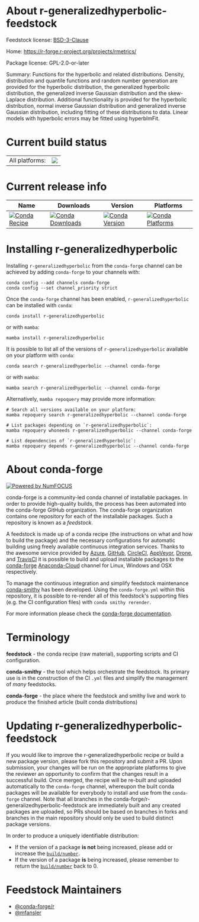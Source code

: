 About r-generalizedhyperbolic-feedstock
=======================================

Feedstock license: [BSD-3-Clause](https://github.com/conda-forge/r-generalizedhyperbolic-feedstock/blob/main/LICENSE.txt)

Home: https://r-forge.r-project.org/projects/rmetrics/

Package license: GPL-2.0-or-later

Summary: Functions for the hyperbolic and related distributions. Density, distribution and quantile functions and random number generation are provided for the hyperbolic distribution, the generalized hyperbolic distribution, the generalized inverse Gaussian distribution and the skew-Laplace distribution. Additional functionality is provided for the hyperbolic distribution, normal inverse Gaussian distribution and generalized inverse Gaussian distribution, including fitting of these distributions to data. Linear models with hyperbolic errors may be fitted using hyperblmFit.

Current build status
====================


<table><tr><td>All platforms:</td>
    <td>
      <a href="https://dev.azure.com/conda-forge/feedstock-builds/_build/latest?definitionId=15082&branchName=main">
        <img src="https://dev.azure.com/conda-forge/feedstock-builds/_apis/build/status/r-generalizedhyperbolic-feedstock?branchName=main">
      </a>
    </td>
  </tr>
</table>

Current release info
====================

| Name | Downloads | Version | Platforms |
| --- | --- | --- | --- |
| [![Conda Recipe](https://img.shields.io/badge/recipe-r--generalizedhyperbolic-green.svg)](https://anaconda.org/conda-forge/r-generalizedhyperbolic) | [![Conda Downloads](https://img.shields.io/conda/dn/conda-forge/r-generalizedhyperbolic.svg)](https://anaconda.org/conda-forge/r-generalizedhyperbolic) | [![Conda Version](https://img.shields.io/conda/vn/conda-forge/r-generalizedhyperbolic.svg)](https://anaconda.org/conda-forge/r-generalizedhyperbolic) | [![Conda Platforms](https://img.shields.io/conda/pn/conda-forge/r-generalizedhyperbolic.svg)](https://anaconda.org/conda-forge/r-generalizedhyperbolic) |

Installing r-generalizedhyperbolic
==================================

Installing `r-generalizedhyperbolic` from the `conda-forge` channel can be achieved by adding `conda-forge` to your channels with:

```
conda config --add channels conda-forge
conda config --set channel_priority strict
```

Once the `conda-forge` channel has been enabled, `r-generalizedhyperbolic` can be installed with `conda`:

```
conda install r-generalizedhyperbolic
```

or with `mamba`:

```
mamba install r-generalizedhyperbolic
```

It is possible to list all of the versions of `r-generalizedhyperbolic` available on your platform with `conda`:

```
conda search r-generalizedhyperbolic --channel conda-forge
```

or with `mamba`:

```
mamba search r-generalizedhyperbolic --channel conda-forge
```

Alternatively, `mamba repoquery` may provide more information:

```
# Search all versions available on your platform:
mamba repoquery search r-generalizedhyperbolic --channel conda-forge

# List packages depending on `r-generalizedhyperbolic`:
mamba repoquery whoneeds r-generalizedhyperbolic --channel conda-forge

# List dependencies of `r-generalizedhyperbolic`:
mamba repoquery depends r-generalizedhyperbolic --channel conda-forge
```


About conda-forge
=================

[![Powered by
NumFOCUS](https://img.shields.io/badge/powered%20by-NumFOCUS-orange.svg?style=flat&colorA=E1523D&colorB=007D8A)](https://numfocus.org)

conda-forge is a community-led conda channel of installable packages.
In order to provide high-quality builds, the process has been automated into the
conda-forge GitHub organization. The conda-forge organization contains one repository
for each of the installable packages. Such a repository is known as a *feedstock*.

A feedstock is made up of a conda recipe (the instructions on what and how to build
the package) and the necessary configurations for automatic building using freely
available continuous integration services. Thanks to the awesome service provided by
[Azure](https://azure.microsoft.com/en-us/services/devops/), [GitHub](https://github.com/),
[CircleCI](https://circleci.com/), [AppVeyor](https://www.appveyor.com/),
[Drone](https://cloud.drone.io/welcome), and [TravisCI](https://travis-ci.com/)
it is possible to build and upload installable packages to the
[conda-forge](https://anaconda.org/conda-forge) [Anaconda-Cloud](https://anaconda.org/)
channel for Linux, Windows and OSX respectively.

To manage the continuous integration and simplify feedstock maintenance
[conda-smithy](https://github.com/conda-forge/conda-smithy) has been developed.
Using the ``conda-forge.yml`` within this repository, it is possible to re-render all of
this feedstock's supporting files (e.g. the CI configuration files) with ``conda smithy rerender``.

For more information please check the [conda-forge documentation](https://conda-forge.org/docs/).

Terminology
===========

**feedstock** - the conda recipe (raw material), supporting scripts and CI configuration.

**conda-smithy** - the tool which helps orchestrate the feedstock.
                   Its primary use is in the construction of the CI ``.yml`` files
                   and simplify the management of *many* feedstocks.

**conda-forge** - the place where the feedstock and smithy live and work to
                  produce the finished article (built conda distributions)


Updating r-generalizedhyperbolic-feedstock
==========================================

If you would like to improve the r-generalizedhyperbolic recipe or build a new
package version, please fork this repository and submit a PR. Upon submission,
your changes will be run on the appropriate platforms to give the reviewer an
opportunity to confirm that the changes result in a successful build. Once
merged, the recipe will be re-built and uploaded automatically to the
`conda-forge` channel, whereupon the built conda packages will be available for
everybody to install and use from the `conda-forge` channel.
Note that all branches in the conda-forge/r-generalizedhyperbolic-feedstock are
immediately built and any created packages are uploaded, so PRs should be based
on branches in forks and branches in the main repository should only be used to
build distinct package versions.

In order to produce a uniquely identifiable distribution:
 * If the version of a package **is not** being increased, please add or increase
   the [``build/number``](https://docs.conda.io/projects/conda-build/en/latest/resources/define-metadata.html#build-number-and-string).
 * If the version of a package **is** being increased, please remember to return
   the [``build/number``](https://docs.conda.io/projects/conda-build/en/latest/resources/define-metadata.html#build-number-and-string)
   back to 0.

Feedstock Maintainers
=====================

* [@conda-forge/r](https://github.com/conda-forge/r/)
* [@mfansler](https://github.com/mfansler/)

